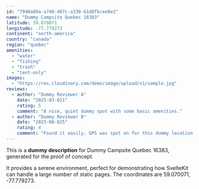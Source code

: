 ```yaml
---
id: "7940a80a-a748-467c-a330-b1d8fbcee8e2"
name: "Dummy Campsite Quebec 16383"
latitude: 59.070071
longitude: -77.779273
continent: "north-america"
country: "canada"
region: "quebec"
amenities:
  - "water"
  - "fishing"
  - "trash"
  - "tent-only"
images:
  - "https://res.cloudinary.com/demo/image/upload/v1/sample.jpg"
reviews:
  - author: "Dummy Reviewer A"
    date: "2025-03-021"
    rating: 5
    comment: "A nice, quiet dummy spot with some basic amenities."
  - author: "Dummy Reviewer B"
    date: "2025-08-025"
    rating: 4
    comment: "Found it easily. GPS was spot on for this dummy location."
---
```


This is a **dummy description** for Dummy Campsite Quebec 16383, generated for the proof of concept.

It provides a serene environment, perfect for demonstrating how SvelteKit can handle a large number of static pages. The coordinates are 59.070071, -77.779273.
